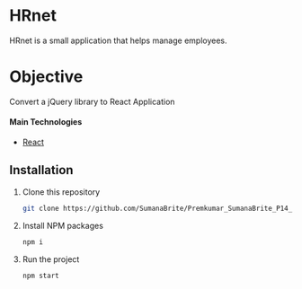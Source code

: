 # HRnet

HRnet is a small application that helps manage employees.

# Objective

Convert a jQuery library to React Application

#### Main Technologies
- [React](https://reactjs.org/)

## Installation 

1. Clone this repository
    ```sh
    git clone https://github.com/SumanaBrite/Premkumar_SumanaBrite_P14_102022
    ```
2. Install NPM packages
    ```sh
    npm i
    ```
3. Run the project
    ```sh
    npm start
    ```
